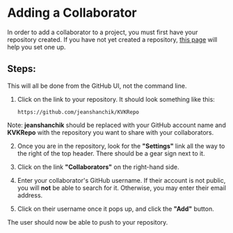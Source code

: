 # Adding a Collaborator

In order to add a collaborator to a project, you must first have your repository created. If you have not yet created a repository, [this page](https://github.com/jeanshanchik/KVKRepo/blob/master/Command%20Line%20Terms/cp.md) will help you set one up.


## Steps:

This will all be done from the GitHub UI, not the command line. 

1. Click on the link to your repository. It should look something like this:

    ```https://github.com/jeanshanchik/KVKRepo```

Note: **jeanshanchik** should be replaced with your GitHub account name and **KVKRepo** with the repository you want to share with your collaborators.

2. Once you are in the repository, look for the **"Settings"** link all the way to the right of the top header. There should be a gear sign next to it.

3. Click on the link **"Collaborators"** on the right-hand side.

4. Enter your collaborator's GitHub username. If their account is not public, you will **not** be able to search for it. Otherwise, you may enter their email address.

5. Click on their username once it pops up, and click the **"Add"** button.

The user should now be able to push to your repository.


